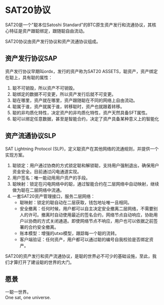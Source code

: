 SAT20协议
=========


SAT20是一个"聪本位Satoshi Standard"的BTC原生资产发行和流通协议，其核心特征是资产跟聪绑定，跟随聪自由流动。


SAT20协议由资产发行协议和资产流通协议组成。

资产发行协议SAP
----
资产发行协议早期叫ordx，发行的资产称为SAT20 ASSETS，聪资产，资产绑定在聪上，具有聪的属性：
1. 聪不可销毁，所以资产不可销毁。
2. 聪绑定的数据不可变更，所以资产发行后就不可变更。
3. 聪在哪里，资产就在哪里，资产跟随聪在不同的网络上自由流动。
4. 聪属于谁，资产就属于谁，转移聪时，资产也就跟着转移。
5. 聪的非均质化特性，决定资产的非均质化特性，资产天然具备SFT属性。
6. 聪可以绑定任意数据，甚至是智能合约，决定了资产具备某种意义上的智能化
  
  
  
资产流通协议SLP
----
SAT Lightning Protocol (SLP)，定义聪资产在其他网络的流通规则，并提供一个实现方案。 
1. 聪锁定：用户通过协商的方式锁定聪和解锁聪，支持用户强制退出，确保用户资金安全。目前通过闪电通道实现。
2. 用户签名：唯一能动用用户资产的手段。
3. 聪映射：锁定在闪电网络中的聪，通过智能合约在二层网络中自动映射，继续做为聪在二层网络中流通。
4. 一套SAT20资产管理接口，服务二层网络：
    * 聪映射：锁定的聪自动在二层获取，钱包地址唯一且相同。
    * 安全撤离：任何时候，用户都可以自主决定安全撤离二层网络，不需要别人的许可。撤离时自动使用最近的签名合约，网络节点自动响应，协助用户以协商的方式关闭通道。即使网络节点不响应，用户也可以依据之前签署的合约安全撤离。
    * 账本模型：增强的utxo模型，跟踪每一个聪的流转。
    * 客户端验证：任何资产，用户都可以通过聪的编号自我校验是否绑定资产。


SAT20的资产发行和资产流通协议，是聪的世界必不可少的基础设施，至此，我们才算打开了建设聪的世界的大门。


愿景
----
一聪一世界。  
One sat, one universe.  


